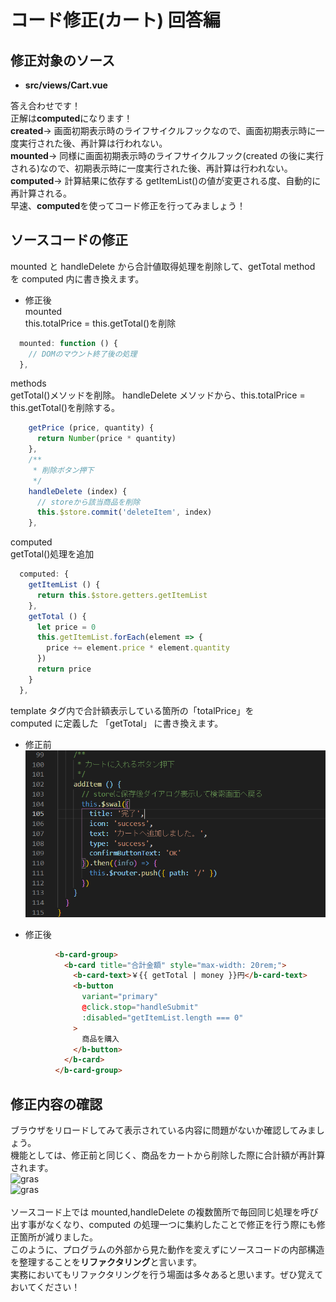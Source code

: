 # コード修正(カート) 回答編

## 修正対象のソース

- **src/views/Cart.vue**

答え合わせです！  
正解は**computed**になります！  
**created**→ 画面初期表示時のライフサイクルフックなので、画面初期表示時に一度実行された後、再計算は行われない。  
**mounted**→ 同様に画面初期表示時のライフサイクルフック(created の後に実行される)なので、初期表示時に一度実行された後、再計算は行われない。  
**computed**→ 計算結果に依存する getItemList()の値が変更される度、自動的に再計算される。  
早速、**computed**を使ってコード修正を行ってみましょう！

## ソースコードの修正

mounted と handleDelete から合計値取得処理を削除して、getTotal method を computed 内に書き換えます。

- 修正後  
  mounted  
  this.totalPrice = this.getTotal()を削除

```javascript
  mounted: function () {
    // DOMのマウント終了後の処理
  },
```

methods  
getTotal()メソッドを削除。
handleDelete メソッドから、this.totalPrice = this.getTotal()を削除する。

```javascript
    getPrice (price, quantity) {
      return Number(price * quantity)
    },
    /**
     * 削除ボタン押下
     */
    handleDelete (index) {
      // storeから該当商品を削除
      this.$store.commit('deleteItem', index)
    },
```

computed  
getTotal()処理を追加

```javascript
  computed: {
    getItemList () {
      return this.$store.getters.getItemList
    },
    getTotal () {
      let price = 0
      this.getItemList.forEach(element => {
        price += element.price * element.quantity
      })
      return price
    }
  },
```

template タグ内で合計額表示している箇所の「totalPrice」を  
computed に定義した 「getTotal」 に書き換えます。

- 修正前  
![gras](img/befFix_additem.png)

- 修正後

```html
          <b-card-group>
            <b-card title="合計金額" style="max-width: 20rem;">
              <b-card-text>￥{{ getTotal | money }}円</b-card-text>
              <b-button
                variant="primary"
                @click.stop="handleSubmit"
                :disabled="getItemList.length === 0"
              >
                商品を購入
              </b-button>
            </b-card>
          </b-card-group>
```

## 修正内容の確認

ブラウザをリロードしてみて表示されている内容に問題がないか確認してみましょう。  
機能としては、修正前と同じく、商品をカートから削除した際に合計額が再計算されます。  
![gras](img/cart_handson_1.jpg)  
![gras](img/cart_handson_2.jpg)  
<br/>
ソースコード上では mounted,handleDelete の複数箇所で毎回同じ処理を呼び出す事がなくなり、computed の処理一つに集約したことで修正を行う際にも修正箇所が減りました。  
このように、プログラムの外部から見た動作を変えずにソースコードの内部構造を整理することを**リファクタリング**と言います。  
実務においてもリファクタリングを行う場面は多々あると思います。ぜひ覚えておいてください！
